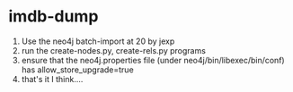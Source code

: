 imdb-dump
=========

1. Use the neo4j batch-import at 20 by jexp 
2. run the create-nodes.py, create-rels.py programs
3. ensure that the neo4j.properties file (under neo4j/bin/libexec/bin/conf) has allow_store_upgrade=true
4. that's it I think....

